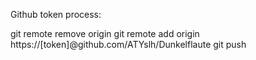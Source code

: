 Github token process:

git remote remove origin
git remote add origin https://[token]@github.com/ATYslh/Dunkelflaute
git push